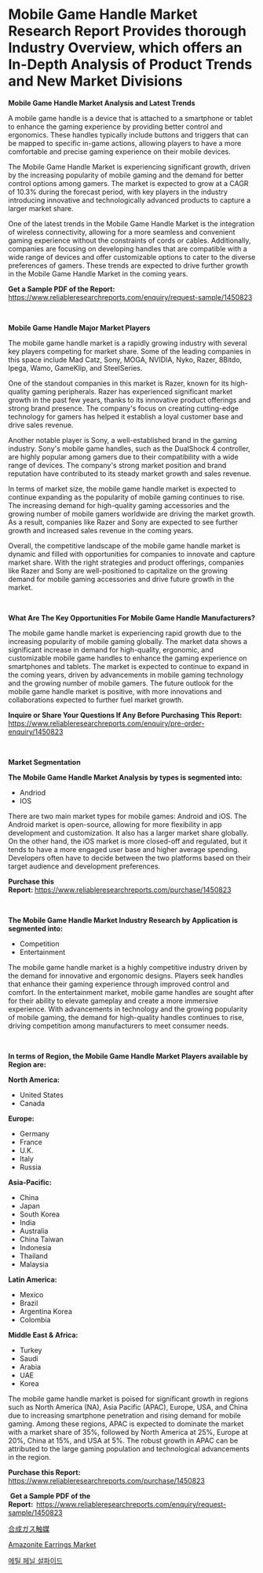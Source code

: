 <p><h1>Mobile Game Handle Market Research Report Provides thorough Industry Overview, which offers an In-Depth Analysis of Product Trends and New Market Divisions</h1></p><p><strong>Mobile Game Handle Market Analysis and Latest Trends</strong></p>
<p><p>A mobile game handle is a device that is attached to a smartphone or tablet to enhance the gaming experience by providing better control and ergonomics. These handles typically include buttons and triggers that can be mapped to specific in-game actions, allowing players to have a more comfortable and precise gaming experience on their mobile devices.</p><p>The Mobile Game Handle Market is experiencing significant growth, driven by the increasing popularity of mobile gaming and the demand for better control options among gamers. The market is expected to grow at a CAGR of 10.3% during the forecast period, with key players in the industry introducing innovative and technologically advanced products to capture a larger market share. </p><p>One of the latest trends in the Mobile Game Handle Market is the integration of wireless connectivity, allowing for a more seamless and convenient gaming experience without the constraints of cords or cables. Additionally, companies are focusing on developing handles that are compatible with a wide range of devices and offer customizable options to cater to the diverse preferences of gamers. These trends are expected to drive further growth in the Mobile Game Handle Market in the coming years.</p></p>
<p><strong>Get a Sample PDF of the Report:&nbsp;</strong> <a href="https://www.reliableresearchreports.com/enquiry/request-sample/1450823">https://www.reliableresearchreports.com/enquiry/request-sample/1450823</a></p>
<p>&nbsp;</p>
<p><strong>Mobile Game Handle Major Market Players</strong></p>
<p><p>The mobile game handle market is a rapidly growing industry with several key players competing for market share. Some of the leading companies in this space include Mad Catz, Sony, MOGA, NVIDIA, Nyko, Razer, 8Bitdo, Ipega, Wamo, GameKlip, and SteelSeries.</p><p>One of the standout companies in this market is Razer, known for its high-quality gaming peripherals. Razer has experienced significant market growth in the past few years, thanks to its innovative product offerings and strong brand presence. The company's focus on creating cutting-edge technology for gamers has helped it establish a loyal customer base and drive sales revenue.</p><p>Another notable player is Sony, a well-established brand in the gaming industry. Sony's mobile game handles, such as the DualShock 4 controller, are highly popular among gamers due to their compatibility with a wide range of devices. The company's strong market position and brand reputation have contributed to its steady market growth and sales revenue.</p><p>In terms of market size, the mobile game handle market is expected to continue expanding as the popularity of mobile gaming continues to rise. The increasing demand for high-quality gaming accessories and the growing number of mobile gamers worldwide are driving the market growth. As a result, companies like Razer and Sony are expected to see further growth and increased sales revenue in the coming years.</p><p>Overall, the competitive landscape of the mobile game handle market is dynamic and filled with opportunities for companies to innovate and capture market share. With the right strategies and product offerings, companies like Razer and Sony are well-positioned to capitalize on the growing demand for mobile gaming accessories and drive future growth in the market.</p></p>
<p>&nbsp;</p>
<p><strong>What Are The Key Opportunities For Mobile Game Handle Manufacturers?</strong></p>
<p><p>The mobile game handle market is experiencing rapid growth due to the increasing popularity of mobile gaming globally. The market data shows a significant increase in demand for high-quality, ergonomic, and customizable mobile game handles to enhance the gaming experience on smartphones and tablets. The market is expected to continue to expand in the coming years, driven by advancements in mobile gaming technology and the growing number of mobile gamers. The future outlook for the mobile game handle market is positive, with more innovations and collaborations expected to further fuel market growth.</p></p>
<p><strong>Inquire or Share Your Questions If Any Before Purchasing This Report:</strong> <a href="https://www.reliableresearchreports.com/enquiry/pre-order-enquiry/1450823">https://www.reliableresearchreports.com/enquiry/pre-order-enquiry/1450823</a></p>
<p>&nbsp;</p>
<p><strong>Market Segmentation</strong></p>
<p><strong>The Mobile Game Handle Market Analysis by types is segmented into:</strong></p>
<p><ul><li>Andriod</li><li>IOS</li></ul></p>
<p><p>There are two main market types for mobile games: Android and iOS. The Android market is open-source, allowing for more flexibility in app development and customization. It also has a larger market share globally. On the other hand, the iOS market is more closed-off and regulated, but it tends to have a more engaged user base and higher average spending. Developers often have to decide between the two platforms based on their target audience and development preferences.</p></p>
<p><strong>Purchase this Report:&nbsp;</strong><a href="https://www.reliableresearchreports.com/purchase/1450823">https://www.reliableresearchreports.com/purchase/1450823</a></p>
<p>&nbsp;</p>
<p><strong>The Mobile Game Handle Market Industry Research by Application is segmented into:</strong></p>
<p><ul><li>Competition</li><li>Entertainment</li></ul></p>
<p><p>The mobile game handle market is a highly competitive industry driven by the demand for innovative and ergonomic designs. Players seek handles that enhance their gaming experience through improved control and comfort. In the entertainment market, mobile game handles are sought after for their ability to elevate gameplay and create a more immersive experience. With advancements in technology and the growing popularity of mobile gaming, the demand for high-quality handles continues to rise, driving competition among manufacturers to meet consumer needs.</p></p>
<p>&nbsp;</p>
<p><strong>In terms of Region, the Mobile Game Handle Market Players available by Region are:</strong></p>
<p>
    <p> <strong> North America: </strong>
        <ul>
            <li>United States</li>
            <li>Canada</li>
        </ul>
        </p> 
    <p> <strong> Europe: </strong>
        <ul>
            <li>Germany</li>
            <li>France</li>
            <li>U.K.</li>
            <li>Italy</li>
            <li>Russia</li>
        </ul>
        </p> 
    <p> <strong> Asia-Pacific: </strong>
        <ul>
            <li>China</li>
            <li>Japan</li>
            <li>South Korea</li>
            <li>India</li>
            <li>Australia</li>
            <li>China Taiwan</li>
            <li>Indonesia</li>
            <li>Thailand</li>
            <li>Malaysia</li>
        </ul>
        </p> 
    <p> <strong> Latin America: </strong>
        <ul>
            <li>Mexico</li>
            <li>Brazil</li>
            <li>Argentina Korea</li>
            <li>Colombia</li>
        </ul>
        </p> 
    <p> <strong> Middle East & Africa: </strong>
        <ul>
            <li>Turkey</li>
            <li>Saudi</li>
            <li>Arabia</li>
            <li>UAE</li>
            <li>Korea</li>
        </ul>
    </p>
    </p>
<p><p>The mobile game handle market is poised for significant growth in regions such as North America (NA), Asia Pacific (APAC), Europe, USA, and China due to increasing smartphone penetration and rising demand for mobile gaming. Among these regions, APAC is expected to dominate the market with a market share of 35%, followed by North America at 25%, Europe at 20%, China at 15%, and USA at 5%. The robust growth in APAC can be attributed to the large gaming population and technological advancements in the region.</p></p>
<p><strong>Purchase this Report: </strong><a href="https://www.reliableresearchreports.com/purchase/1450823">https://www.reliableresearchreports.com/purchase/1450823</a></p>
<p>&nbsp;<strong>Get a Sample PDF of the Report:&nbsp;&nbsp;</strong><a href="https://www.reliableresearchreports.com/enquiry/request-sample/1450823">https://www.reliableresearchreports.com/enquiry/request-sample/1450823</a></p>
<p><strong></strong></p>
<p><p><a href="https://github.com/wkuactfdzwizk06/Market-Research-Report-List-1/blob/main/61416895441.md">合成ガス触媒</a></p><p><a href="https://github.com/ChiragRp1/Market-Research-Report-List-3/blob/main/amazonite-earrings-market.md">Amazonite Earrings Market</a></p><p><a href="https://github.com/akzkkws047661437/Market-Research-Report-List-1/blob/main/98888865055.md">메틸 페닐 설파이드</a></p></p>